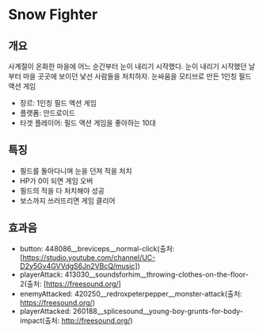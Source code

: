 # Snow Fighter

## 개요

사계절이 온화한 마을에 어느 순간부터 눈이 내리기 시작했다.
눈이 내리기 시작했던 날부터 마을 곳곳에 보이던 낯선 사람들을 처치하자.
눈싸움을 모티브로 만든 1인칭 필드 액션 게임 

- 장르: 1인칭 필드 액션 게임
- 플랫폼: 안드로이드
- 타겟 플레이어: 필드 액션 게임을 좋아하는 10대

## 특징
- 필드를 돌아다니며 눈을 던져 적을 처치
- HP가 0이 되면 게임 오버
- 필드의 적을 다 처치해야 성공
- 보스까지 쓰러뜨리면 게임 클리어

## 효과음
- button: 448086__breviceps__normal-click(출처: [https://studio.youtube.com/channel/UC-D2y5Gv4GVVdgS6Jn2VBcQ/music])
- playerAttack: 413030__soundsforhim__throwing-clothes-on-the-floor-2(출처: [https://freesound.org/]
- enemyAttacked: 420250__redroxpeterpepper__monster-attack(출처: https://freesound.org/)
- playerAttacked: 260188__splicesound__young-boy-grunts-for-body-impact(출처: http://freesound.org/)
